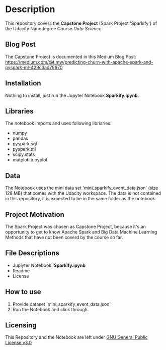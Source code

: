 # Description
This repository covers the **Capstone Project** (Spark Project 'Sparkify') of the Udacity Nanodegree Course _Data Science_.

## Blog Post
The Capstone Project is documented in this Medium Blog Post: https://medium.com/@t.mw/predicting-churn-with-apache-spark-and-pyspark-ml-429c3ad79670 

## Installation
Nothing to install, just run the Jupyter Notebook **Sparkify.ipynb**.

## Libraries
The notebook imports and uses following libriaries:
* numpy
* pandas
* pyspark.sql
* pyspark.ml
* scipy.stats
* matplotlib.pyplot

## Data
The Notebook uses the mini data set 'mini_sparkify_event_data.json' (size 128 MB) that comes with the Udacity workspace. The data is not contained in this repository, it is expected to be in the same folder as the notebook.

## Project Motivation
The Spark Project was chosen as Capstone Project, because it's an opportunity to get to know Apache Spark and Big Data Machine Learning Methods that have not been coverd by the course so far.


## File Descriptions
* Jupiyter Notebook: **Sparkify.ipynb**
* Readme
* License


## How to use
1. Provide dataset 'mini_sparkify_event_data.json'.
2. Run the Notebook and click through.

## Licensing
This Repository and the Notebook are left under [GNU General Public License v3.0](LICENSE)
